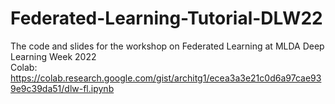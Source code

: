 # Federated-Learning-Tutorial-DLW22
 The code and slides for the workshop on Federated Learning at MLDA Deep Learning Week 2022\
 Colab: https://colab.research.google.com/gist/architg1/ecea3a3e21c0d6a97cae939e9c39da51/dlw-fl.ipynb
